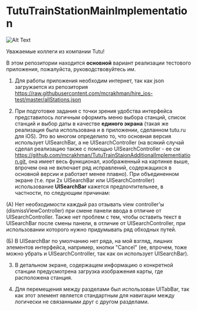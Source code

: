 # TutuTrainStationMainImplementation

![Alt Text](https://github.com/mcrakhman/FilesRepository/blob/master/tutu720-dynamicheight-2.gif)

Уважаемые коллеги из компании Tutu!

В этом репозитории находится **основной** вариант реализации тестового приложения, пожалуйста, руководствовуйтесь им.

1) Для работы приложения необходим интернет, так как json загружается из репозитория https://raw.githubusercontent.com/mcrakhman/hire_ios-test/master/allStations.json

2) При подготовке задания с точки зрения удобства интерфейса представилось логичным оформить меню выбора станций, список станций и выбор даты в качестве __единого экрана__ (такая же реализация была использована и в приложении, сделанном tutu.ru для iOS). Это во многом определило то, что основная версия использует UISearchBar, а не UISearchController (на всякий случай сделал реализацию также с помощью UISearchController - ее см https://github.com/mcrakhman/TutuTrainStaionAdditionalImplementiation.git, она имеет весь функционал, изображенный на картинке выше, впрочем она не включает ряд исправлений, содержащихся в основной версии и работает менее плавно). При объединенном экране (т.е. при 2х UISearchBar или UISearchController) использование __UISearchBar__ кажется предпочтительнее, в частности, по следующим причинам:

(А) Нет необходимости каждый раз отзывать view controller'ы (dismissViewController) при смене панели ввода в отличие от UISearchController. Также нет проблем с тем, чтобы оставить текст в UISearchBar после смены панели, в отличие от UISearchController, при использовании которого нужно придумывать ряд обходных путей.

(Б) В UISearchBar по умолчанию нет ряда, на мой взгляд, лишних элементов интерфейса, например, кнопки "Cancel" (ее, впрочем, тоже можно убрать и UISearchController, так как он использует UISearchBar).

3) В детальном экране, содержащем информацию о конкретной станции предусмотрена загрузка изображения карты, где расположена станция.

4) Для перемещения между разделами был использован UITabBar, так как этот элемент является стандартным для навигации между логически не связанными друг с другом разделами. 
